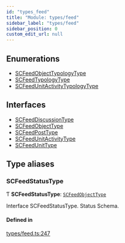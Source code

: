 ```yaml
---
id: "types_feed"
title: "Module: types/feed"
sidebar_label: "types/feed"
sidebar_position: 0
custom_edit_url: null
---
```


## Enumerations

- [SCFeedObjectTypologyType](../enums/types_feed.SCFeedObjectTypologyType)
- [SCFeedTypologyType](../enums/types_feed.SCFeedTypologyType)
- [SCFeedUnitActivityTypologyType](../enums/types_feed.SCFeedUnitActivityTypologyType)

## Interfaces

- [SCFeedDiscussionType](../interfaces/types_feed.SCFeedDiscussionType)
- [SCFeedObjectType](../interfaces/types_feed.SCFeedObjectType)
- [SCFeedPostType](../interfaces/types_feed.SCFeedPostType)
- [SCFeedUnitActivityType](../interfaces/types_feed.SCFeedUnitActivityType)
- [SCFeedUnitType](../interfaces/types_feed.SCFeedUnitType)

## Type aliases

### SCFeedStatusType

Ƭ **SCFeedStatusType**: [`SCFeedObjectType`](../interfaces/types_feed.SCFeedObjectType)

Interface SCFeedStatusType.
Status Schema.

#### Defined in

[types/feed.ts:247](https://github.com/selfcommunity/community-ui/blob/9148e4e/packages/sc-core/src/types/feed.ts#L247)
